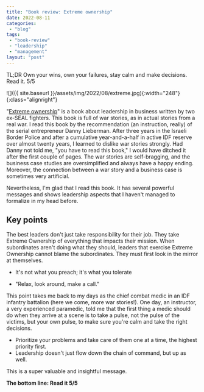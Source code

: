 ```yaml
---
title: "Book review: Extreme ownership"
date: 2022-08-11
categories: 
 - "blog"
tags: 
 - "book-review"
 - "leadership"
 - "management"
layout: "post"
---
```


TL;DR Own your wins, own your failures, stay calm and make decisions. Read it. 5/5

![]({{ site.baseurl }}/assets/img/2022/08/extreme.jpg){:width="248"}{:class="alignright"}

"[Extreme ownership](https://www.amazon.com/Extreme-Ownership-U-S-Navy-SEALs/dp/1250067057)" is a book about leadership in business written by two ex-SEAL fighters. This book is full of war stories, as in actual stories from a real war. I read this book by the recommendation (an instruction, really) of the serial entrepreneur Danny Lieberman. After three years in the Israeli Border Police and after a cumulative year-and-a-half in active IDF reserve over almost twenty years, I learned to dislike war stories strongly. Had Danny not told me, "you have to read this book," I would have ditched it after the first couple of pages. The war stories are self-bragging, and the business case studies are oversimplified and always have a happy ending. Moreover, the connection between a war story and a business case is sometimes very artificial.

Nevertheless, I'm glad that I read this book. It has several powerful messages and shows leadership aspects that I haven't managed to formalize in my head before.

## Key points

The best leaders don't just take responsibility for their job. They take Extreme Ownership of everything that impacts their mission. When subordinates aren't doing what they should, leaders that exercise Extreme Ownership cannot blame the subordinates. They must first look in the mirror at themselves.

* It's not what you preach; it's what you tolerate

* "Relax, look around, make a call."

This point takes me back to my days as the chief combat medic in an IDF infantry battalion (here we come, more war stories!). One day, an instructor, a very experienced paramedic, told me that the first thing a medic should do when they arrive at a scene is to take a pulse, not the pulse of the victims, but your own pulse, to make sure you're calm and take the right decisions. 

* Prioritize your problems and take care of them one at a time, the highest priority first. 
* Leadership doesn't just flow down the chain of command, but up as well.

This is a super valuable and insightful message.

**The bottom line: Read it 5/5**
